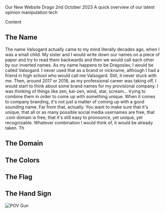 Our New Website
Drago
2nd October 2023
A quick overview of our latest opinion manipulation tech

Content

## The Name

The name Valsogard actually came to my mind literally decades ago, when I was a small child. My sister and I would write down our names on a piece of paper and try to read them backwards and then we would call each other by our inverted names.
As my name happens to be Dragoslav, I would be called Valsogard. I never used that as a brand or nickname, although I had a friend in high school who would call me Valsogard. Still, it never stuck with me. Then, around 2017 or 2018, as my professional career was taking off, I would start to think about some brand names for my provisional company.
I was thinking of things like zen, kai-zen, wind, star, scream... trying to combine them in order to come up with something unique. When it comes to company branding, it's not just a matter of coming up with a good sounding name. Far from that, actually. You want to make sure that it's unique, that all or as many possible social media usernames are free, that .com domain is free, that it's still easy to pronounce, yet unique, yet recognizable. Whatever combination I would think of, it would be already taken.
Th

## The Domain

## The Colors

## The Flag

## The Hand Sign

![POV Gun](https://static.wikia.nocookie.net/hitchhikers/images/7/7a/Pointofviewguntrillian.jpg)